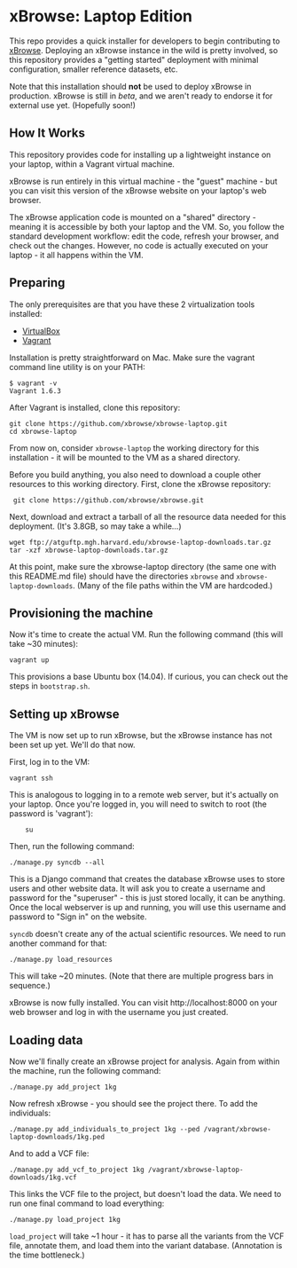 xBrowse: Laptop Edition
=======================

This repo provides a quick installer for developers to begin contributing to [xBrowse](https://atgu.mgh.harvard.edu/xbrowse). 
Deploying an xBrowse instance in the wild is pretty involved, 
so this repository provides a "getting started" deployment with minimal configuration, smaller reference datasets, etc. 

Note that this installation should **not** be used to deploy xBrowse in production. xBrowse is still in *beta*, and we aren't ready to endorse it for external use yet. (Hopefully soon!)



## How It Works 

This repository provides code for installing up a lightweight instance 
on your laptop, within a Vagrant virtual machine. 

xBrowse is run entirely in this virtual machine - the "guest" machine - 
but you can visit this version of the xBrowse website on your laptop's web browser. 

The xBrowse application code is mounted on a "shared" directory - meaning it is accessible by both your laptop and the VM. 
So, you follow the standard development workflow: edit the code, refresh your browser, and check out the changes. 
However, no code is actually executed on your laptop - it all happens within the VM. 



## Preparing 

The only prerequisites are that you have these 2 virtualization tools installed:
* [VirtualBox](https://www.virtualbox.org/) 
* [Vagrant](http://vagrantup.com) 

Installation is pretty straightforward on Mac. Make sure the vagrant command line utility is on your PATH: 

	$ vagrant -v
	Vagrant 1.6.3

After Vagrant is installed, clone this repository: 

	git clone https://github.com/xbrowse/xbrowse-laptop.git
	cd xbrowse-laptop

From now on, consider `xbrowse-laptop` the working directory for this installation - it will be mounted to the VM as a shared directory.  

Before you build anything, you also need to download a couple other resources to this working directory.
First, clone the xBrowse repository: 

	 git clone https://github.com/xbrowse/xbrowse.git

Next, download and extract a tarball of all the resource data needed for this deployment. 
(It's 3.8GB, so may take a while...)

	wget ftp://atguftp.mgh.harvard.edu/xbrowse-laptop-downloads.tar.gz
	tar -xzf xbrowse-laptop-downloads.tar.gz

At this point, make sure the xbrowse-laptop directory (the same one with this README.md file) should 
have the directories `xbrowse` and `xbrowse-laptop-downloads`. 
(Many of the file paths within the VM are hardcoded.) 



## Provisioning the machine 

Now it's time to create the actual VM. 
Run the following command (this will take ~30 minutes): 

	vagrant up

This provisions a base Ubuntu box (14.04). If curious, you can check out the steps in `bootstrap.sh`. 

## Setting up xBrowse

The VM is now set up to run xBrowse, but the xBrowse instance has not been set up yet. We'll do that now. 

First, log in to the VM: 

	vagrant ssh

This is analogous to logging in to a remote web server, but it's actually on your laptop. 
Once you're logged in, you will need to switch to root (the password is 'vagrant'):

        su  

Then, run the following command: 

	./manage.py syncdb --all

This is a Django command that creates the database xBrowse uses to store users and other website data. 
It will ask you to create a username and password for the "superuser" - this is just stored locally, it can be anything.
Once the local webserver is up and running, you will use this username and password to "Sign in" on the website.

`syncdb` doesn't create any of the actual scientific resources. We need to run another command for that: 

	./manage.py load_resources

This will take ~20 minutes. (Note that there are multiple progress bars in sequence.)

xBrowse is now fully installed. You can visit http://localhost:8000 on your web browser and log in with the username you just created. 

## Loading data

Now we'll finally create an xBrowse project for analysis. Again from within the machine, run the following command: 

	./manage.py add_project 1kg

Now refresh xBrowse - you should see the project there. To add the individuals: 

	./manage.py add_individuals_to_project 1kg --ped /vagrant/xbrowse-laptop-downloads/1kg.ped

And to add a VCF file: 

	./manage.py add_vcf_to_project 1kg /vagrant/xbrowse-laptop-downloads/1kg.vcf

This links the VCF file to the project, but doesn't load the data. We need to run one final command to load everything: 

	./manage.py load_project 1kg

`load_project` will take ~1 hour - it has to parse all the variants from the VCF file, annotate them, and load them into the variant database. (Annotation is the time bottleneck.)

